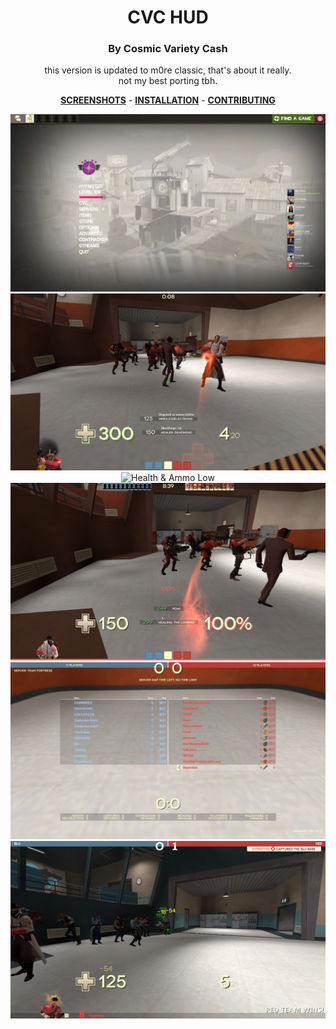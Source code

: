 <div align="center">

# CVC HUD
### By Cosmic Variety Cash
this version is updated to m0re classic, that's about it really.<br>
not my best porting tbh.

**[SCREENSHOTS](../screenshots/showcase.md)** -
**[INSTALLATION](https://github.com/Hypnootize/TF2-HUD-GitHub-Resources/blob/main/installation/windows_install.md)** -
**[CONTRIBUTING](https://github.com/Hypnootize/TF2-HUD-GitHub-Resources/blob/main/contributing/github_contributing.md)**

![Main Menu](https://raw.githubusercontent.com/TF2HUDsArchive/CosmicVarietyCash-HUD/refs/heads/screenshots/01_Main_Menu.jpg)
![Health Buff](https://raw.githubusercontent.com/TF2HUDsArchive/CosmicVarietyCash-HUD/refs/heads/screenshots/02_Health_Buff.jpg)
![Health & Ammo Low](.https://raw.githubusercontent.com/TF2HUDsArchive/CosmicVarietyCash-HUD/refs/heads/screenshots/03_Health_Ammo_Low.jpg)
![Ubercharge](https://raw.githubusercontent.com/TF2HUDsArchive/CosmicVarietyCash-HUD/refs/heads/screenshots/04_Ubercharge.jpg)
![Scoreboard](https://raw.githubusercontent.com/TF2HUDsArchive/CosmicVarietyCash-HUD/refs/heads/screenshots/05_Scoreboard.jpg)
![Win & Damage](https://raw.githubusercontent.com/TF2HUDsArchive/CosmicVarietyCash-HUD/refs/heads/screenshots/06_Win.jpg)
